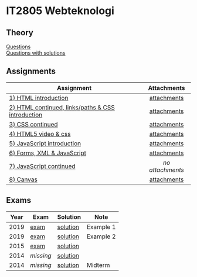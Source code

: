 # IT2805 Webteknologi
## Theory
[Questions](questions/index.md)  
[Questions with solutions](questions/solutions.md)

## Assignments

| Assignment | Attachments |
|----------|:-------------:|
| [1) HTML introduction](assignments/1/assignment-1.pdf) | [attachments](assignments/1/attachments-1.zip) |
| [2) HTML continued, links/paths & CSS introduction](assignments/2/assignment-2.pdf) | [attachments](assignments/2/attachments-2.zip) |
| [3) CSS continued](assignments/3/assignment-3.pdf) | [attachments](assignments/3/attachments-3.zip) |
| [4) HTML5 video & css](assignments/4/assignment-4.pdf) | [attachments](assignments/4/attachments-4.zip) |
| [5) JavaScript introduction](assignments/5/assignment-5.pdf) | [attachments](assignments/5/attachments-5.zip) |
| [6) Forms, XML & JavaScript](assignments/6/assignment-6.pdf) | [attachments](assignments/6/attachments-6.zip) |
| [7) JavaScript continued](assignments/7/assignment-7.pdf) | _no attachments_ |
| [8) Canvas](assignments/8/assignment-8.pdf) | [attachments](assignments/8/attachments-8.zip) |

## Exams

| Year 	| Exam    	| Solution 	                    | Note          	        |
|:----:	|---------	|----------	                    |-----------    	        |
| 2019 	| [exam](exams/IT2805_Exam_ex1.pdf)        	| [solution](exams/IT2805_Exam_ex1_solution.pdf) 	| Example 1 	|
| 2019 	| [exam](exams/IT2805_Exam_ex2.pdf)        	| [solution](exams/IT2805_Exam_ex2_solution.pdf) 	| Example 2 	|
| 2015 	| [exam](exams/IT2805_Exam_2015.pdf)    	| [solution](exams/IT2805_Exam_2015_solution.pdf)    |           	|
| 2014 	| _missing_	                                | [solution](exams/IT2805_Exam_2014_solution.pdf)    |               |
| 2014 	| _missing_                             	| [solution](exams/IT2805_Midterm_2014_solution.pdf)  |  Midterm     |
